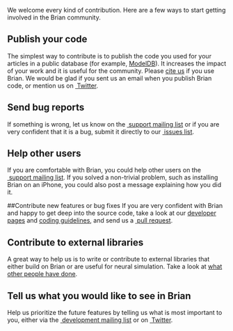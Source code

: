 We welcome every kind of contribution. Here are a few ways to start getting involved in the Brian community.

## Publish your code
The simplest way to contribute is to publish the code you used for your articles in a public database
(for example, [ModelDB](http://senselab.med.yale.edu/modeldb/)). It increases the impact of your work and it is useful 
for the community. Please [cite us](/cite) if you use Brian. We would be glad if you sent us an email when you
publish Brian code, or mention us on [<i class="fab fa-twitter"></i>&nbsp;Twitter](https://twitter.com/briansimulator).

## Send bug reports
If something is wrong, let us know on the
[<i class="fa fa-envelope"></i> &nbsp;support mailing list](http://groups.google.com/group/briansupport) or if you are
very confident that it is a bug, submit it directly to our
[<i class="fab fa-github"></i>&nbsp;issues list](https://github.com/brian-team/brian2/issues).

## Help other users
If you are comfortable with Brian, you could help other users on the
[<i class="fa fa-envelope"></i>&nbsp;support mailing list](http://groups.google.com/group/briansupport). If you solved a
non-trivial problem, such as installing Brian on an iPhone, you could also post a message explaining how you did it.

##Contribute new features or bug fixes
If you are very confident with Brian and happy to get deep into the source code, take a look at our
[developer pages](https://brian2.readthedocs.io/en/stable/developer/index.html) and
[coding guidelines](https://brian2.readthedocs.io/en/stable/developer/guidelines/index.html), and send us a
[<i class="fab fa-github"></i>&nbsp;pull request](https://github.com/brian-team/brian2/pulls).

## Contribute to external libraries
A great way to help us is to write or contribute to external libraries that either build on Brian or are useful for
neural simulation. Take a look at [what other people have done](/packages).

## Tell us what you would like to see in Brian
Help us prioritize the future features by telling us what is most important to you, either via the
[<i class="fa fa-envelope"></i>&nbsp;development mailing list](http://groups.google.com/group/brian-development) or on
[<i class="fab fa-twitter"></i>&nbsp;Twitter](https://twitter.com/briansimulator).
